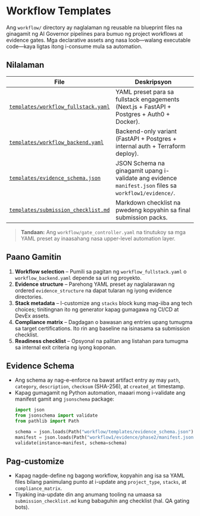 # Workflow Templates

Ang `workflow/` directory ay naglalaman ng reusable na blueprint files na ginagamit ng AI Governor pipelines para bumuo ng project workflows at evidence gates. Mga declarative assets ang nasa loob—walang executable code—kaya ligtas itong i-consume mula sa automation.

## Nilalaman

| File | Deskripsyon |
| --- | --- |
| [`templates/workflow_fullstack.yaml`](templates/workflow_fullstack.yaml) | YAML preset para sa fullstack engagements (Next.js + FastAPI + Postgres + Auth0 + Docker). |
| [`templates/workflow_backend.yaml`](templates/workflow_backend.yaml) | Backend-only variant (FastAPI + Postgres + internal auth + Terraform deploy). |
| [`templates/evidence_schema.json`](templates/evidence_schema.json) | JSON Schema na ginagamit upang i-validate ang evidence `manifest.json` files sa `workflow1/evidence/`. |
| [`templates/submission_checklist.md`](templates/submission_checklist.md) | Markdown checklist na pwedeng kopyahin sa final submission packs. |

> **Tandaan:** Ang `workflow/gate_controller.yaml` na tinutukoy sa mga YAML preset ay inaasahang nasa upper-level automation layer.

## Paano Gamitin

1. **Workflow selection** – Pumili sa pagitan ng `workflow_fullstack.yaml` o `workflow_backend.yaml` depende sa uri ng proyekto.
2. **Evidence structure** – Parehong YAML preset ay naglalarawan ng ordered `evidence_structure` na dapat tularan ng iyong evidence directories.
3. **Stack metadata** – I-customize ang `stacks` block kung mag-iiba ang tech choices; tinitingnan ito ng generator kapag gumagawa ng CI/CD at DevEx assets.
4. **Compliance matrix** – Dagdagan o bawasan ang entries upang tumugma sa target certifications. Ito rin ang baseline na isinasama sa submission checklist.
5. **Readiness checklist** – Opsyonal na palitan ang listahan para tumugma sa internal exit criteria ng iyong koponan.

## Evidence Schema

- Ang schema ay nag-e-enforce na bawat artifact entry ay may `path`, `category`, `description`, `checksum` (SHA-256), at `created_at` timestamp.
- Kapag gumagamit ng Python automation, maaari mong i-validate ang manifest gamit ang `jsonschema` package:
  ```python
  import json
  from jsonschema import validate
  from pathlib import Path

  schema = json.loads(Path("workflow/templates/evidence_schema.json").read_text())
  manifest = json.loads(Path("workflow1/evidence/phase2/manifest.json").read_text())
  validate(instance=manifest, schema=schema)
  ```

## Pag-customize

- Kapag nagde-define ng bagong workflow, kopyahin ang isa sa YAML files bilang panimulang punto at i-update ang `project_type`, `stacks`, at `compliance_matrix`.
- Tiyaking ina-update din ang anumang tooling na umaasa sa `submission_checklist.md` kung babaguhin ang checklist (hal. QA gating bots).
